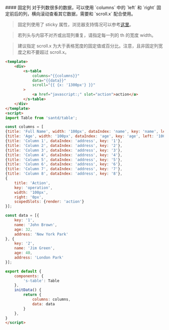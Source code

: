 <text lang="cn">
#### 固定列
对于列数很多的数据，可以使用 `columns` 中的 `left` 和 `right` 固定前后的列，横向滚动查看其它数据，需要和 `scroll.x` 配合使用。

> 固定列使用了 sticky 属性，浏览器支持情况可以参考[这里](https://caniuse.com/#feat=css-sticky)。

> 若列头与内容不对齐或出现列重复，请指定每一列的 th 的宽度 width。

> 建议指定 scroll.x 为大于表格宽度的固定值或百分比。注意，且非固定列宽度之和不要超过 scroll.x。

</text>

```html
<template>
    <div>
        <s-table
            columns="{{columns}}"
            data="{{data}}"
            scroll="{{ {x: '1300px'} }}"
        >
            <a href="javascript:;" slot="action">action</a>
        </s-table>
    </div>
</template>
<script>
import Table from 'santd/table';

const columns = [
{title: 'Full Name', width: '100px', dataIndex: 'name', key: 'name', left: '0px'},
{title: 'Age', width: '100px', dataIndex: 'age', key: 'age', left: '100px'},
{title: 'Column 1', dataIndex: 'address', key: '1'},
{title: 'Column 2', dataIndex: 'address', key: '2'},
{title: 'Column 3', dataIndex: 'address', key: '3'},
{title: 'Column 4', dataIndex: 'address', key: '4'},
{title: 'Column 5', dataIndex: 'address', key: '5'},
{title: 'Column 6', dataIndex: 'address', key: '6'},
{title: 'Column 7', dataIndex: 'address', key: '7'},
{title: 'Column 8', dataIndex: 'address', key: '8'},
{
    title: 'Action',
    key: 'operation',
    width: '100px',
    right: '0px',
    scopedSlots: {render: 'action'}
}];

const data = [{
    key: '1',
    name: 'John Brown',
    age: 32,
    address: 'New York Park'
}, {
    key: '2',
    name: 'Jim Green',
    age: 40,
    address: 'London Park'
}];

export default {
    components: {
        's-table': Table
    },
    initData() {
        return {
            columns: columns,
            data: data
        }
    },
}
</script>
```
